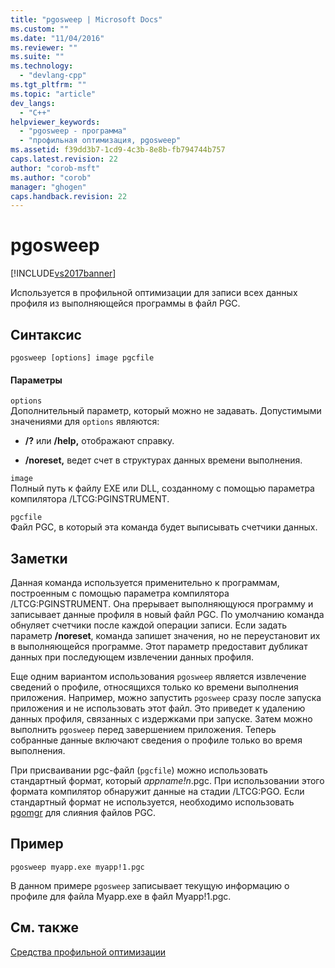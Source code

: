```yaml
---
title: "pgosweep | Microsoft Docs"
ms.custom: ""
ms.date: "11/04/2016"
ms.reviewer: ""
ms.suite: ""
ms.technology: 
  - "devlang-cpp"
ms.tgt_pltfrm: ""
ms.topic: "article"
dev_langs: 
  - "C++"
helpviewer_keywords: 
  - "pgosweep - программа"
  - "профильная оптимизация, pgosweep"
ms.assetid: f39dd3b7-1cd9-4c3b-8e8b-fb794744b757
caps.latest.revision: 22
author: "corob-msft"
ms.author: "corob"
manager: "ghogen"
caps.handback.revision: 22
---
```

# pgosweep
[!INCLUDE[vs2017banner](../../assembler/inline/includes/vs2017banner.md)]

Используется в профильной оптимизации для записи всех данных профиля из выполняющейся программы в файл PGC.  
  
## Синтаксис  
  
```  
pgosweep [options] image pgcfile  
```  
  
#### Параметры  
 `options`  
 Дополнительный параметр, который можно не задавать.  Допустимыми значениями для `options` являются:  
  
-   **\/?** или **\/help,**  отображают справку.  
  
-   **\/noreset,** ведет счет в структурах данных времени выполнения.  
  
 `image`  
 Полный путь к файлу EXE или DLL, созданному с помощью параметра компилятора \/LTCG:PGINSTRUMENT.  
  
 `pgcfile`  
 Файл PGC, в который эта команда будет выписывать счетчики данных.  
  
## Заметки  
 Данная команда используется применительно к программам, построенным с помощью параметра компилятора \/LTCG:PGINSTRUMENT.  Она прерывает выполняющуюся программу и записывает данные профиля в новый файл PGC.  По умолчанию команда обнуляет счетчики после каждой операции записи.  Если задать параметр **\/noreset**, команда запишет значения, но не переустановит их в выполняющейся программе.  Этот параметр предоставит дубликат данных при последующем извлечении данных профиля.  
  
 Еще одним вариантом использования `pgosweep` является извлечение сведений о профиле, относящихся только ко времени выполнения приложения.  Например, можно запустить `pgosweep` сразу после запуска приложения и не использовать этот файл.  Это приведет к удалению данных профиля, связанных с издержками при запуске.  Затем можно выполнить `pgosweep` перед завершением приложения.  Теперь собранные данные включают сведения о профиле только во время выполнения.  
  
 При присваивании pgc\-файл \(`pgcfile`\) можно использовать стандартный формат, который *appname\!n*.pgc.  При использовании этого формата компилятор обнаружит данные на стадии \/LTCG:PGO.  Если стандартный формат не используется, необходимо использовать [pgomgr](../../build/reference/pgomgr.md) для слияния файлов PGC.  
  
## Пример  
  
```  
pgosweep myapp.exe myapp!1.pgc  
```  
  
 В данном примере `pgosweep` записывает текущую информацию о профиле для файла Myapp.exe в файл Myapp\!1.pgc.  
  
## См. также  
 [Средства профильной оптимизации](../../build/reference/tools-for-manual-profile-guided-optimization.md)